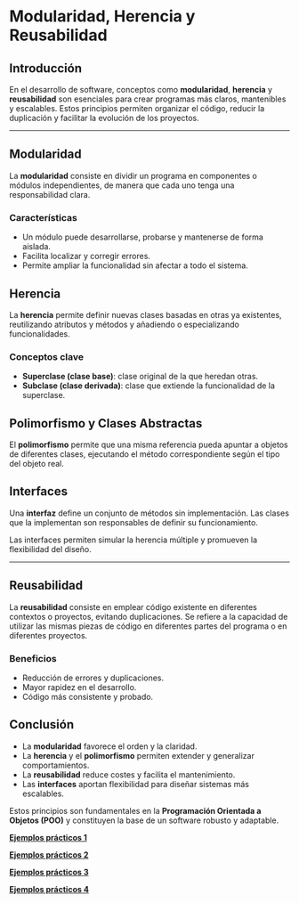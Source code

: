 # Modularidad, Herencia y Reusabilidad

## Introducción
En el desarrollo de software, conceptos como **modularidad**, **herencia** y **reusabilidad** son esenciales para crear programas más claros, mantenibles y escalables. Estos principios permiten organizar el código, reducir la duplicación y facilitar la evolución de los proyectos.

---

## Modularidad
La **modularidad** consiste en dividir un programa en componentes o módulos independientes, de manera que cada uno tenga una responsabilidad clara.

### Características
- Un módulo puede desarrollarse, probarse y mantenerse de forma aislada.
- Facilita localizar y corregir errores.
- Permite ampliar la funcionalidad sin afectar a todo el sistema.


## Herencia
La **herencia** permite definir nuevas clases basadas en otras ya existentes, reutilizando atributos y métodos y añadiendo o especializando funcionalidades.

### Conceptos clave
- **Superclase (clase base)**: clase original de la que heredan otras.
- **Subclase (clase derivada)**: clase que extiende la funcionalidad de la superclase.


## Polimorfismo y Clases Abstractas
El **polimorfismo** permite que una misma referencia pueda apuntar a objetos de diferentes clases, ejecutando el método correspondiente según el tipo del objeto real.


## Interfaces
Una **interfaz** define un conjunto de métodos sin implementación. Las clases que la implementan son responsables de definir su funcionamiento.

Las interfaces permiten simular la herencia múltiple y promueven la flexibilidad del diseño.

---

## Reusabilidad
La **reusabilidad** consiste en emplear código existente en diferentes contextos o proyectos, evitando duplicaciones. Se refiere a la capacidad de utilizar las mismas piezas de código en diferentes partes del programa o en diferentes proyectos.

### Beneficios
- Reducción de errores y duplicaciones.
- Mayor rapidez en el desarrollo.
- Código más consistente y probado.

## Conclusión
- La **modularidad** favorece el orden y la claridad.  
- La **herencia** y el **polimorfismo** permiten extender y generalizar comportamientos.  
- La **reusabilidad** reduce costes y facilita el mantenimiento.  
- Las **interfaces** aportan flexibilidad para diseñar sistemas más escalables.

Estos principios son fundamentales en la **Programación Orientada a Objetos (POO)** y constituyen la base de un software robusto y adaptable.

**[Ejemplos prácticos 1](02_codigos1.md)**

**[Ejemplos prácticos 2](02_codigos2.md)**

**[Ejemplos prácticos 3](02_codigos3.md)**

**[Ejemplos prácticos 4](02_codigos4.md)**
